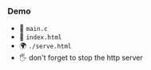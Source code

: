 ### Demo

- 👀 `main.c`
- 👀 `index.html`
- 🌍 `./serve.html`
- 🖐️ don't forget to stop the http server

